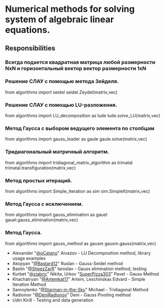 # Numerical methods for solving system of algebraic linear equations.
## Responsibilities

### Всегда подается квадратная матрица любой размерности NxN и горизонтальный вектор вектор размерности 1xN

### Решение СЛАУ с помощью метода Зейделя.
from algorithms import seidel
seidel.Zeydel(matrix,vec) 

### Решение СЛАУ с помощью LU-разложения.
from algorithms import LU_decomposition as lude
lude.solve_LU(matrix,vec) 

### Метод Гаусса с выбором ведущего элемента по столбцам
from algorithms import gauss_leader as gaule
gaule.solve(matrix,vec) 

### Тридиагональный матричный алгоритм.
from algorithms import tridiagonal_matrix_algorithm as trimatal
trimatal.transfiguration(matrix,vec) 

### Метод простых итераций.
from algorithms import Simple_Iteration as sim
sim.SimpleIt(matrix,vec) 

### Метод Гаусса с исключением.
from algorithms import gauss_elimination as gauel
gauel.gauss_elimination(matrix,vec) 

### Метод Гаусса.
from algorithms import gauss_method as gausm
gausm.gauss(matrix,vec) 

- Alexander "[@oCatano](https://github.com/oCatano)" Aivazov - LU Decomposition method, library usage examples
- Akopyan "[@Bastard12](https://github.com/Bastard12)" Ruslan - Gauss-Seidel method
- Baslin "[@SheezZarR](https://github.com/SheezZarR)" Iaroslav - Gauss elimination method, testing
- Kurbet "[@ziabric](https://github.com/ziabric)" Nikita, Urkov "[SuperPizza303](https://github.com/SuperPizza303)" Pavel - Gauss Method
- Khachatryan "[@Artemkat17](https://github.com/Artemkat17)" Artem, Leschinskas Edvard - Simple Iteration Method
- Samoylenko "[@Starman-in-the-Sky](https://github.com/Starman-in-the-sky)" Michael - Tridiagonal Method
- Radionov "[@DeniRadionov](https://github.com/DeniRadionov)" Deni - Gauss Pivoting method
- Udin Kirill - Testing and data generation
